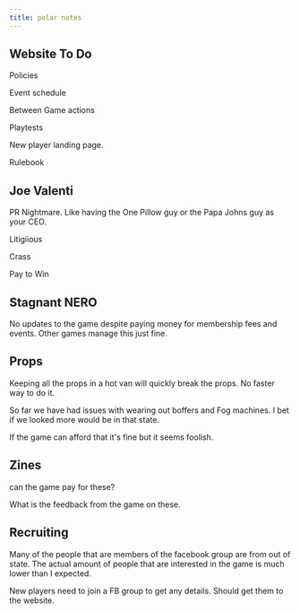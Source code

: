 ```yaml
---
title: polar notes
---
```


## Website To Do

Policies

Event schedule 

Between Game actions

Playtests

New player landing page.

Rulebook

## Joe Valenti

PR Nightmare. Like having the One Pillow guy or the Papa Johns guy as your CEO.

Litigiious

Crass

Pay to Win

## Stagnant NERO

No updates to the game despite paying money for membership fees and events. Other games manage this just fine.

## Props

Keeping all the props in a hot van will quickly break the props. No faster way to do it.

So far we have had issues with wearing out boffers and Fog machines. I bet if we looked more would be in that state. 

If the game can afford that it's fine but it seems foolish.

## Zines

can the game pay for these?

What is the feedback from the game on these.

## Recruiting

Many of the people that are members of the facebook group are from out of state. The actual amount of people that are interested in the game is much lower than I expected. 

New players need to join a FB group to get any details. Should get them to the website. 



